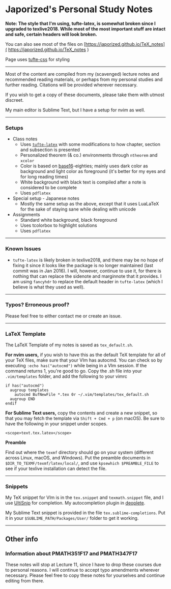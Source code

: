 # Japorized's Personal Study Notes

**Note: The style that I'm using, tufte-latex, is somewhat broken since I upgraded to texlive2018. While most of the most important stuff are intact and safe, certain headers will look broken.**

You can also see most of the files on [https://japorized.github.io/TeX_notes]( https://japorized.github.io/TeX_notes )

Page uses [tufte-css](https://github.com/edwardtufte/tufte-css) for styling

---
Most of the content are compiled from my (scavenged) lecture notes and recommended reading materials, or perhaps from my personal studies and further reading. Citations will be provided wherever necessary.

If you wish to get a copy of these documents, please take them with utmost discreet.

My main editor is Sublime Text, but I have a setup for nvim as well.

---
### Setups

* Class notes
  * Uses [`tufte-latex`](https://github.com/Tufte-LaTeX/tufte-latex) with some modifications to how chapter, section and subsection is presented
  * Personalized theorem (& co.) environments through `ntheorem` and `xcolor`
  * Color is based on [base16](https://github.com/chriskempson/base16)-eighties; mainly uses dark color as background and light color as foreground (it's better for my eyes and for long reading times)
  * White background with black text is compiled after a note is considered to be complete
  * Uses `pdflatex`
* Special setup - Japanese notes
  * Mostly the same setup as the above, except that it uses LuaLaTeX for the sake of staying sane while dealing with unicode
* Assignments
  * Standard white background, black foreground
  * Uses tcolorbox to highlight solutions
  * Uses `pdflatex`

---
### Known Issues

* `tufte-latex` is likely broken in texlive2018, and there may be no hope of fixing it since it looks like the package is no longer maintained (last commit was in Jan 2016). I will, however, continue to use it, for there is nothing that can replace the sidenote and marginnote that it provides. I am using `fancyhdr` to replace the default header in `tufte-latex` (which I believe is what they used as well).

---
### Typos? Erroneous proof?

Please feel free to either contact me or create an issue.

---
### LaTeX Template

The LaTeX Template of my notes is saved as `tex_default.sh`.

**For nvim users,** if you wish to have this as the default TeX template for all of your TeX files, make sure that your VIm has autocmd. You can check so by executing `:echo has("autocmd")` while being in a VIm session. If the command returns 1, you're good to go. Copy the .sh file into your `.vim/templates` folder, and add the following to your vimrc

```
if has("autocmd")
  augroup templates
    autocmd BufNewFile *.tex 0r ~/.vim/templates/tex_default.sh
  augroup END
endif
```

**For Sublime Text users,** copy the contents and create a new snippet, so that you may fetch the template via `Shift + Cmd + p` (on macOS). Be sure to have the following in your snippet under scopes.

```
<scope>text.tex.latex</scope>
```

**Preamble**

Find out where the `texmf` directory should go on your system (different across Linux, macOS, and Windows). Put the preamble documents in `$DIR_TO_TEXMF/texmf/latex/local/`, and use `kpsewhich $PREAMBLE_FILE` to see if your texlive installation can detect the file.

---
### Snippets

My TeX snippet for VIm is in the `tex.snippet` and `texmath.snippet` file, and I use [UltiSnip](https://github.com/SirVer/ultisnips) for completion. My autocompletion plugin in [deoplete](https://github.com/Shougo/deoplete.nvim).

My Sublime Text snippet is provided in the file `tex.sublime-completions`. Put it in your `$SUBLIME_PATH/Packages/User/` folder to get it working.

---

## Other info

### Information about PMATH351F17 and PMATH347F17

These notes will stop at Lecture 11, since I have to drop these courses due to personal reasons. I will continue to accept typo amendments wherever necessary. Please feel free to copy these notes for yourselves and continue editing from there.
